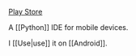 [Play Store](https://play.google.com/store/apps/details?id=ru.iiec.pydroid3)

A [[Python]] IDE for mobile devices.

I [[Use|use]] it on [[Android]].
